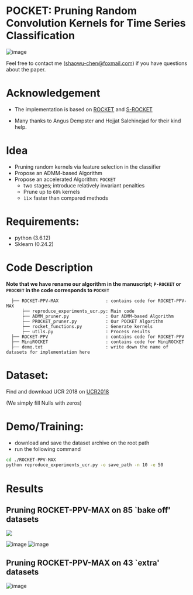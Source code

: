 # POCKET: Pruning Random Convolution Kernels for Time Series Classification
![image](https://github.com/ShaowuChen/POCKET/assets/78587515/7cff47b7-df40-46c8-80b1-d2ef6ed88bca)


Feel free to contact me (shaowu-chen@foxmail.com) if you have questions about the paper. 

# Acknowledgement
- The implementation is based on [ROCKET](https://github.com/angus924/rocket) and [S-ROCKET](https://github.com/salehinejad/srocket)

- Many thanks to Angus Dempster and Hojjat Salehinejad for their kind help.

# Idea
- Pruning random kernels via feature selection in the classifier
- Propose an ADMM-based Algorithm
- Propose an accelerated Algorithm: `POCKET`
  - two stages; introduce relatively invariant penalties
  - Prune up to `60%` kernels
  - `11`$\times$ faster than compared methods
  

# Requirements:
- python (3.6.12)
- Sklearn (0.24.2)

# Code Description 
**Note that we have rename our algorithm in the manuscript; ```P-ROCKET``` or ```PROCKET``` in the code corresponds to  ```POCKET```**
```
  ├── ROCKET-PPV-MAX                  : contains code for ROCKET-PPV-MAX
      ├── reproduce_experiments_ucr.py: Main code 
      ├── ADMM_pruner.py              : Our ADMM-based Algorithm
      ├── PROCKET_pruner.py           : Our POCKET Algorithm
      ├── rocket_functions.py         : Generate kernels
      ├── utils.py                    : Process results
  ├── ROCKET-PPV                      : contains code for ROCKET-PPV
  ├── MiniROCKET                      : contains code for MiniROCKET
  ├── demo.txt                        : write down the name of datasets for implementation here
```

# Dataset:
Find and download UCR 2018 on [UCR2018](https://www.cs.ucr.edu/~eamonn/time_series_data_2018/)

(We simply fill Nulls with zeros)

# Demo/Training:
- download and save the dataset archive on the root path
- run the following command

```bash
cd ./ROCKET-PPV-MAX 
python reproduce_experiments_ucr.py -o save_path -n 10 -e 50 
```

# Results

## Pruning ROCKET-PPV-MAX on 85 `bake off' datasets
![](./results.svg)

![image](https://github.com/ShaowuChen/POCKET/assets/78587515/c5625d56-e7ce-4fcb-977e-095f82f6c4f6)
![image](https://github.com/ShaowuChen/POCKET/assets/78587515/e4c9dc04-92b4-4ecc-8d68-7897ea293bf8)



## Pruning ROCKET-PPV-MAX on 43 `extra' datasets
![image](https://github.com/ShaowuChen/POCKET/assets/78587515/2e2dd9de-4154-4ee6-ae75-27684449c448)

